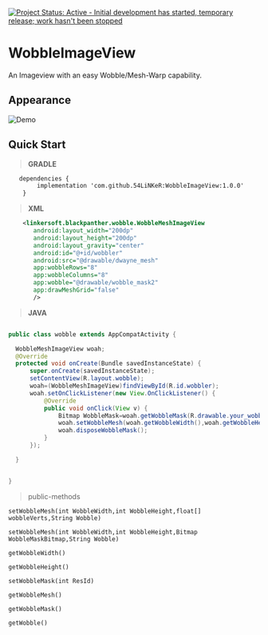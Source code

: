 [![Project Status: Active - Initial development has started, temporary release; work hasn't been stopped ](http://www.repostatus.org/badges/0.1.0/active.svg)](http://www.repostatus.org/#active)

WobbleImageView
=============
An Imageview with an easy Wobble/Mesh-Warp  capability.

## Appearance

![Demo](shots/appearance.gif)

## Quick Start

> **GRADLE**

```xml
   dependencies {
        implementation 'com.github.54LiNKeR:WobbleImageView:1.0.0'
    }
```

> **XML**

```xml
    <linkersoft.blackpanther.wobble.WobbleMeshImageView
       android:layout_width="200dp"
       android:layout_height="200dp"
       android:layout_gravity="center"
       android:id="@+id/wobbler"
       android:src="@drawable/dwayne_mesh"
       app:wobbleRows="8"
       app:wobbleColumns="8"
       app:wobble="@drawable/wobble_mask2"
       app:drawMeshGrid="false"
       />
```

> **JAVA**

  ```java
  
  public class wobble extends AppCompatActivity {

    WobbleMeshImageView woah;
    @Override
    protected void onCreate(Bundle savedInstanceState) {
        super.onCreate(savedInstanceState);
        setContentView(R.layout.wobble);
        woah=(WobbleMeshImageView)findViewById(R.id.wobbler);
        woah.setOnClickListener(new View.OnClickListener() {
            @Override
            public void onClick(View v) {
                Bitmap WobbleMask=woah.getWobbleMask(R.drawable.your_wobble_mask);
                woah.setWobbleMesh(woah.getWobbleWidth(),woah.getWobbleHeight(),WobbleMask,null);
                woah.disposeWobbleMask();
            }
        });

    }


}
  
  ```
> public-methods

`setWobbleMesh(int WobbleWidth,int WobbleHeight,float[] wobbleVerts,String Wobble)`

`setWobbleMesh(int WobbleWidth,int WobbleHeight,Bitmap WobbleMaskBitmap,String Wobble)`

`getWobbleWidth()`

`getWobbleHeight()`

`setWobbleMask(int ResId)`

`getWobbleMesh()`

`getWobbleMask()`

`getWobble()`
